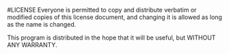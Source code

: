 #LICENSE
Everyone is permitted to copy and distribute verbatim or modified copies of this license document, and changing it is allowed as long as the name is changed.

This program is distributed in the hope that it will be useful, but WITHOUT ANY WARRANTY.